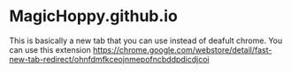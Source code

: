 # MagicHoppy.github.io
This is basically a new tab that you can use instead of deafult chrome. You can use this extension 
https://chrome.google.com/webstore/detail/fast-new-tab-redirect/ohnfdmfkceojnmepofncbddpdicdjcoi
